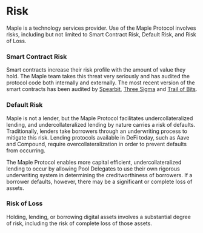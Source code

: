 # Risk

Maple is a technology services provider. Use of the Maple Protocol involves risks, including but not limited to Smart Contract Risk, Default Risk, and Risk of Loss.

### Smart Contract Risk

Smart contracts increase their risk profile with the amount of value they hold. The Maple team takes this threat very seriously and has audited the protocol code both internally and externally. The most recent version of the smart contracts has been audited by [Spearbit](https://spearbit.com/), [Three Sigma](https://threesigma.xyz/labs/code-audits) and [Trail of Bits](https://www.trailofbits.com/).

### Default Risk

Maple is not a lender, but the Maple Protocol facilitates undercollateralized lending, and undercollateralized lending by nature carries a risk of defaults. Traditionally, lenders take borrowers through an underwriting process to mitigate this risk. Lending protocols available in DeFi today, such as Aave and Compound, require overcollateralization in order to prevent defaults from occurring.

The Maple Protocol enables more capital efficient, undercollateralized lending to occur by allowing Pool Delegates to use their own rigorous underwriting system in determining the creditworthiness of borrowers. If a borrower defaults, however, there may be a significant or complete loss of assets.

### Risk of Loss

Holding, lending, or borrowing digital assets involves a substantial degree of risk, including the risk of complete loss of those assets.
